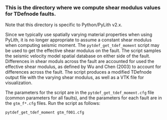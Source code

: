 ### This is the directory where we compute shear modulus values for TDefnode faults.

Note that this directory is specific to Python/PyLith v2.x.

Since we typically use spatially varying material properties when using PyLith, it is no longer appropriate to assume a constant shear modulus when computing seismic moment. The `pytdef_get_tdef_moment` script may be used to get the effective shear modulus on the fault. The script samples the seismic velocity model spatial database on either side of the fault. Differences in shear moduls across the fault are accounted for used the effective shear modulus, as defined by Wu and Chen (2003) to account for differences across the fault. The script produces a modified TDefnode output file with the varying shear modulus, as well as a VTK file for visualization.

The parameters for the script are in the `pytdef_get_tdef_moment.cfg` file (common parameters for all faults), and the parameters for each fault are in the `gtm_f*.cfg` files. Run the script as follows:

```
pytdef_get_tdef_moment gtm_f001.cfg
```
